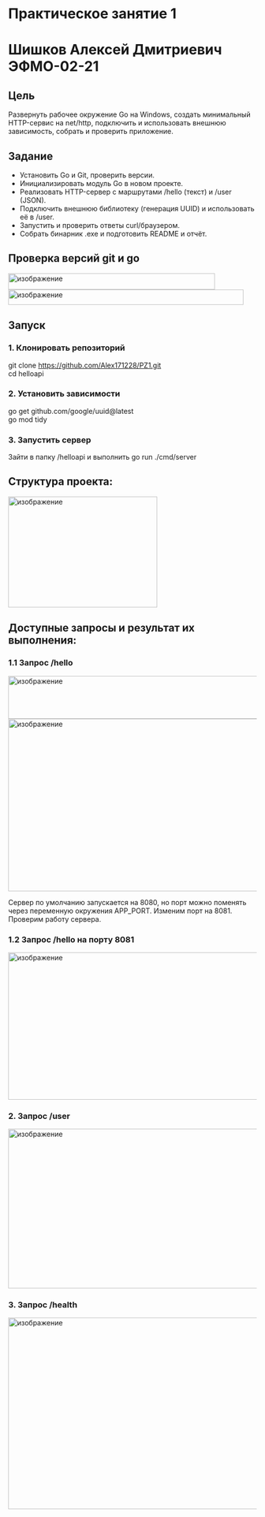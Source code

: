 # Практическое занятие 1
# Шишков Алексей Дмитриевич ЭФМО-02-21

## Цель
Развернуть рабочее окружение Go на Windows, создать минимальный HTTP-сервис на net/http, подключить и использовать внешнюю зависимость, собрать и проверить приложение.

## Задание
- Установить Go и Git, проверить версии.
- Инициализировать модуль Go в новом проекте.
- Реализовать HTTP-сервер с маршрутами /hello (текст) и /user (JSON).
- Подключить внешнюю библиотеку (генерация UUID) и использовать её в /user.
- Запустить и проверить ответы curl/браузером.
- Собрать бинарник .exe и подготовить README и отчёт.

## Проверка версий git и go
<img width="419" height="33" alt="изображение" src="https://github.com/user-attachments/assets/f8e282bd-e840-4ff0-ae68-3d25de3a3929" />
  
<img width="477" height="31" alt="изображение" src="https://github.com/user-attachments/assets/4a504a61-9f94-4da5-b6e6-fb15eb085480" />

## Запуск
### 1. Клонировать репозиторий
git clone https://github.com/Alex171228/PZ1.git  
cd helloapi  
### 2. Установить зависимости
go get github.com/google/uuid@latest  
go mod tidy  

### 3. Запустить сервер
Зайти в папку /helloapi и выполнить go run ./cmd/server
## Структура проекта:
<img width="302" height="225" alt="изображение" src="https://github.com/user-attachments/assets/675b4578-9b6f-46bd-8991-c9345fdf01a2" />
  
## Доступные запросы и результат их выполнения:
### 1.1 Запрос /hello  
<img width="629" height="87" alt="изображение" src="https://github.com/user-attachments/assets/5c2e7494-dea8-47b3-a2ac-d43caab35ae3" />
  
<img width="928" height="350" alt="изображение" src="https://github.com/user-attachments/assets/dba87eae-00c3-4844-8ecd-9699a16dba3f" />

Сервер по умолчанию запускается на 8080, но порт можно поменять через переменную окружения APP_PORT. Изменим порт на 8081.  
Проверим работу сервера.  
### 1.2 Запрос /hello на порту 8081
<img width="1187" height="299" alt="изображение" src="https://github.com/user-attachments/assets/98695f9e-2ea5-4c3b-84c2-0f892cb039da" />

### 2. Запрос /user  

<img width="1262" height="324" alt="изображение" src="https://github.com/user-attachments/assets/bb856bfa-d0c7-4d0d-8215-182885bf9f76" />

### 3. Запрос /health  

<img width="1375" height="389" alt="изображение" src="https://github.com/user-attachments/assets/f8ab6b5f-96bb-46e8-8182-9e9b4e9a5c07" />





